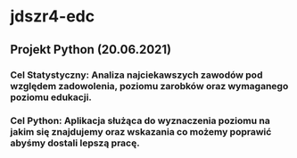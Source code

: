 # jdszr4-edc

## Projekt Python (20.06.2021)

### Cel Statystyczny: Analiza najciekawszych zawodów pod względem zadowolenia, poziomu zarobków oraz wymaganego poziomu edukacji.

### Cel Python: Aplikacja służąca do wyznaczenia poziomu na jakim się znajdujemy oraz wskazania co możemy poprawić abyśmy dostali lepszą pracę.
